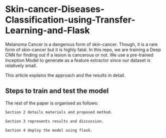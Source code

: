 
# Skin-cancer-Diseases-Classification-using-Transfer-Learning-and-Flask

Melanoma Cancer is a dangerous form of skin-cancer. Though, it is a rare form of skin-cancer but it is highly fatal. In this repo, we are training a Deep CNN for finding out if a lesion is cancerous or not. 
We use a pre-trained Inception Model to generate as a feature extractor since our dataset is relatively small.

This article explains the approach and the results in detail.



## Steps to train and test the model

The rest of the paper is organised as follows:


```bash
Section 2 details materials and proposed method.
```
```bash
Section 3 represents results and discussion.
```

```bash
Section 4 deploy the model using flask.





